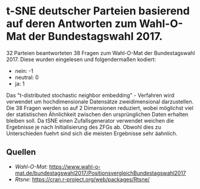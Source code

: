 # t-SNE deutscher Parteien basierend auf deren Antworten zum Wahl-O-Mat der Bundestagswahl 2017.

32 Parteien beantworteten 38 Fragen zum Wahl-O-Mat der Bundestagswahl 2017. Diese wurden eingelesen und folgendermaßen kodiert:
- nein: -1
- neutral: 0
- ja: 1

Das "t-distributed stochastic neighbor embedding" - Verfahren wird verwendet um hochdimensionale Datensätze zweidimensional darzustellen. Die 38 Fragen werden so auf 2 Dimensionen reduziert, wobei möglichst viel der statistischen Ähnlichkeit zwischen den ursprünglichen Daten erhalten bleiben soll. Da tSNE einen Zufallsgenerator verwendet weichen die Ergebnisse je nach Initialisierung des ZFGs ab. Obwohl dies zu Unterschieden fuehrt sind sich die meisten Ergebnisse sehr äahnlich.

## Quellen
- *Wahl-O-Mat*: https://www.wahl-o-mat.de/bundestagswahl2017/PositionsvergleichBundestagswahl2017
- *Rtsne*: https://cran.r-project.org/web/packages/Rtsne/